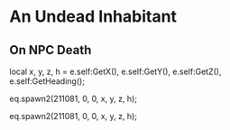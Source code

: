 # An Undead Inhabitant


## On NPC Death

local x, y, z, h = e.self:GetX(), e.self:GetY(), e.self:GetZ(), e.self:GetHeading();

eq.spawn2(211081, 0, 0, x, y, z, h); 

eq.spawn2(211081, 0, 0, x, y, z, h); 
